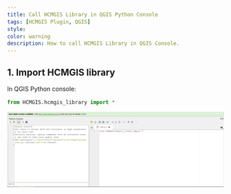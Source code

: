 ```yaml
---
title: Call HCMGIS Library in QGIS Python Console
tags: [HCMGIS Plugin, QGIS]
style: 
color: warning
description: How to call HCMGIS Library in QGIS Console.
---
```

## 1. Import HCMGIS library
In QGIS Python console:  

```python
from HCMGIS.hcmgis_library import *
```

![Import HCMGIS](/assets/images/posts/2020/HCMGIS/import.png)